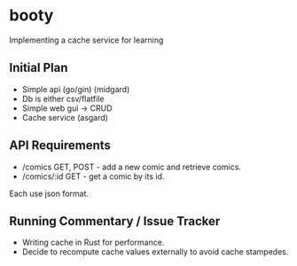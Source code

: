 # booty
Implementing a cache service for learning

## Initial Plan
- Simple api (go/gin) (midgard)
- Db is either csv/flatfile
- Simple web gui -> CRUD
- Cache service (asgard)


## API Requirements
- /comics
GET, POST - add a new comic and retrieve comics.
- /comics/:id
GET - get a comic by its id.

Each use json format.

## Running Commentary / Issue Tracker
- Writing cache in Rust for performance.
- Decide to recompute cache values externally
to avoid cache stampedes.